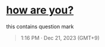 # [how are you?](https://github.com/noraworld/github-actions-sandbox/issues/97)
this contains question mark

> 1:16 PM · Dec 21, 2023 (GMT+9)
